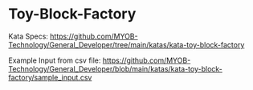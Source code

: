 # Toy-Block-Factory

Kata Specs: https://github.com/MYOB-Technology/General_Developer/tree/main/katas/kata-toy-block-factory

Example Input from csv file: https://github.com/MYOB-Technology/General_Developer/blob/main/katas/kata-toy-block-factory/sample_input.csv
